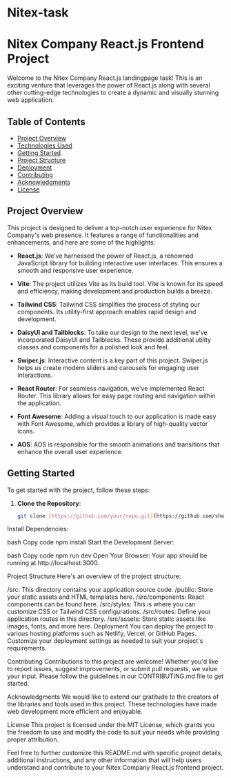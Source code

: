 # Nitex-task
# Nitex Company React.js Frontend Project

Welcome to the Nitex Company React.js landingpage task! This is an exciting venture that leverages the power of React.js along with several other cutting-edge technologies to create a dynamic and visually stunning web application.

## Table of Contents

- [Project Overview](#project-overview)
- [Technologies Used](#technologies-used)
- [Getting Started](#getting-started)
- [Project Structure](#project-structure)
- [Deployment](#deployment)
- [Contributing](#contributing)
- [Acknowledgments](#acknowledgments)
- [License](#license)

## Project Overview

This project is designed to deliver a top-notch user experience for Nitex Company's web presence. It features a range of functionalities and enhancements, and here are some of the highlights:

- **React.js**: We've harnessed the power of React.js, a renowned JavaScript library for building interactive user interfaces. This ensures a smooth and responsive user experience.

- **Vite**: The project utilizes Vite as its build tool. Vite is known for its speed and efficiency, making development and production builds a breeze.

- **Tailwind CSS**: Tailwind CSS simplifies the process of styling our components. Its utility-first approach enables rapid design and development.

- **DaisyUI and Tailblocks**: To take our design to the next level, we've incorporated DaisyUI and Tailblocks. These provide additional utility classes and components for a polished look and feel.

- **Swiper.js**: Interactive content is a key part of this project. Swiper.js helps us create modern sliders and carousels for engaging user interactions.

- **React Router**: For seamless navigation, we've implemented React Router. This library allows for easy page routing and navigation within the application.

- **Font Awesome**: Adding a visual touch to our application is made easy with Font Awesome, which provides a library of high-quality vector icons.

- **AOS**: AOS is responsible for the smooth animations and transitions that enhance the overall user experience.

## Getting Started

To get started with the project, follow these steps:

1. **Clone the Repository**:
   ```bash
   git clone [https://github.com/your/repo.git](https://github.com/shoebbint/Nitex-task)
Install Dependencies:

bash
Copy code
npm install
Start the Development Server:

bash
Copy code
npm run dev
Open Your Browser:
Your app should be running at http://localhost:3000.

Project Structure
Here's an overview of the project structure:

/src: This directory contains your application source code.
/public: Store your static assets and HTML templates here.
/src/components: React components can be found here.
/src/styles: This is where you can customize CSS or Tailwind CSS configurations.
/src/routes: Define your application routes in this directory.
/src/assets: Store static assets like images, fonts, and more here.
Deployment
You can deploy the project to various hosting platforms such as Netlify, Vercel, or GitHub Pages. Customize your deployment settings as needed to suit your project's requirements.

Contributing
Contributions to this project are welcome! Whether you'd like to report issues, suggest improvements, or submit pull requests, we value your input. Please follow the guidelines in our CONTRIBUTING.md file to get started.

Acknowledgments
We would like to extend our gratitude to the creators of the libraries and tools used in this project. These technologies have made web development more efficient and enjoyable.

License
This project is licensed under the MIT License, which grants you the freedom to use and modify the code to suit your needs while providing proper attribution.

Feel free to further customize this README.md with specific project details, additional instructions, and any other information that will help users understand and contribute to your Nitex Company React.js frontend project.
